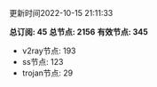 更新时间2022-10-15 21:11:33

**总订阅: 45**
**总节点: 2156**
**有效节点: 345**
- v2ray节点: 193
- ss节点: 123
- trojan节点: 29
